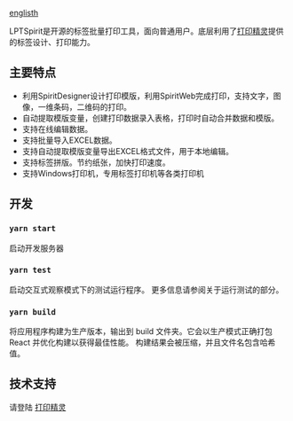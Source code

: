 [englisth](README.md)

LPTSpirit是开源的标签批量打印工具，面向普通用户。底层利用了[打印精灵](https://www.printspirit.cn)提供的标签设计、打印能力。

## 主要特点

- 利用SpiritDesigner设计打印模版，利用SpiritWeb完成打印，支持文字，图像，一维条码，二维码的打印。
- 自动提取模版变量，创建打印数据录入表格，打印时自动合并数据和模版。
- 支持在线编辑数据。
- 支持批量导入EXCEL数据。
- 支持自动提取模版变量导出EXCEL格式文件，用于本地编辑。
- 支持标签拼版。节约纸张，加快打印速度。
- 支持Windows打印机，专用标签打印机等各类打印机

## 开发

### `yarn start`
启动开发服务器

### `yarn test`

启动交互式观察模式下的测试运行程序。
更多信息请参阅关于运行测试的部分。

### `yarn build`

将应用程序构建为生产版本，输出到 build 文件夹。它会以生产模式正确打包 React 并优化构建以获得最佳性能。
构建结果会被压缩，并且文件名包含哈希值。

## 技术支持
请登陆 [打印精灵](https://www.printspirit.cn)


